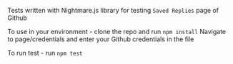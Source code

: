 Tests written with Nightmare.js library for testing `Saved Replies` page of Github

To use in your environment - clone the repo and run `npm install`
Navigate to page/credentials and enter your Github credentials in the file

To run test - run `npm test`

